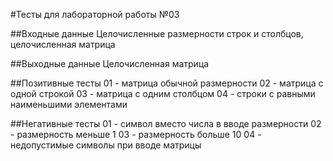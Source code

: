 #Тесты для лабораторной работы №03

##Входные данные
Целочисленные размерности строк и столбцов, целочисленная матрица

##Выходные данные
Целочисленная матрица

##Позитивные тесты
01 - матрица обычной размерности
02 - матрица c одной строкой
03 - матрица с одним столбцом
04 - строки с равными наименьшими элементами

##Негативные тесты
01 - символ вместо числа в вводе размерности
02 - размерность меньше 1
03 - размерность больше 10
04 - недопустимые символы при вводе матрицы 